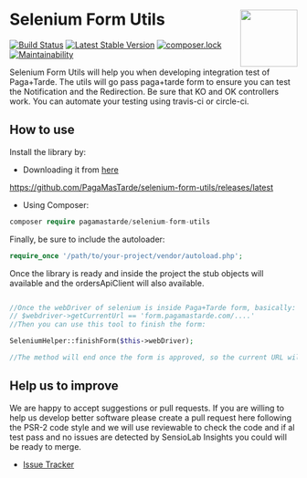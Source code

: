 # Selenium Form Utils <img src="https://pagamastarde.com/img/icons/logo.svg" width="100" align="right">

[![Build Status](https://travis-ci.org/PagaMasTarde/selenium-form-utils.svg?branch=master)](https://travis-ci.org/PagaMasTarde/selenium-form-utils)
[![Latest Stable Version](https://poser.pugx.org/pagamastarde/selenium-form-utils/v/stable)](https://packagist.org/packages/pagamastarde/selenium-form-utils)
[![composer.lock](https://poser.pugx.org/pagamastarde/selenium-form-utils/composerlock)](https://packagist.org/packages/pagamastarde/selenium-form-utils)
[![Maintainability](https://api.codeclimate.com/v1/badges/24375eb9cc615ddcce28/maintainability)](https://codeclimate.com/github/PagaMasTarde/selenium-form-utils/maintainability)

Selenium Form Utils will help you when developing integration test of Paga+Tarde. The utils will go pass paga+tarde form to ensure you can test the Notification and the Redirection.
Be sure that KO and OK controllers work. You can automate your testing using travis-ci or circle-ci.

## How to use

Install the library by:

- Downloading it from [here](https://github.com/PagaMasTarde/selenium-form-utils/releases/latest)

https://github.com/PagaMasTarde/selenium-form-utils/releases/latest

- Using Composer:
```php
composer require pagamastarde/selenium-form-utils
```
Finally, be sure to include the autoloader:
```php
require_once '/path/to/your-project/vendor/autoload.php';
```

Once the library is ready and inside the project the stub objects will available and
the ordersApiClient will also available.

```php

//Once the webDriver of selenium is inside Paga+Tarde form, basically:
// $webdriver->getCurrentUrl == 'form.pagamastarde.com/....'
//Then you can use this tool to finish the form:

SeleniumHelper::finishForm($this->webDriver);

//The method will end once the form is approved, so the current URL will be OK_URL of the order
```

## Help us to improve

We are happy to accept suggestions or pull requests. If you are willing to help us develop better software
please create a pull request here following the PSR-2 code style and we will use reviewable to check
the code and if al test pass and no issues are detected by SensioLab Insights you could will be ready
to merge.

* [Issue Tracker](https://github.com/PagaMasTarde/selenium-form-utils/issues)
